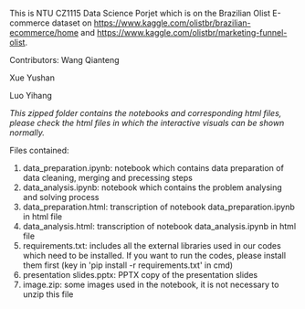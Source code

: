 This is NTU CZ1115 Data Science Porjet which is on the Brazilian Olist E-commerce dataset on https://www.kaggle.com/olistbr/brazilian-ecommerce/home and https://www.kaggle.com/olistbr/marketing-funnel-olist.

Contributors: 
Wang Qianteng 

Xue Yushan

Luo Yihang

*This zipped folder contains the notebooks and corresponding html files, please check the html files in which the interactive visuals can be shown normally.*

Files contained:
1. data_preparation.ipynb: notebook which contains data preparation of data cleaning, merging and precessing steps
2. data_analysis.ipynb: notebook which contains the problem analysing and solving process
3. data_preparation.html: transcription of notebook data_preparation.ipynb in html file
4. data_analysis.html: transcription of notebook data_analysis.ipynb in html file
5. requirements.txt: includes all the external libraries used in our codes which need to be installed. If you want to run the codes, please install them first (key in 'pip install -r requirements.txt' in cmd)
6. presentation slides.pptx: PPTX copy of the presentation slides 
7. image.zip: some images used in the notebook, it is not necessary to unzip this file
